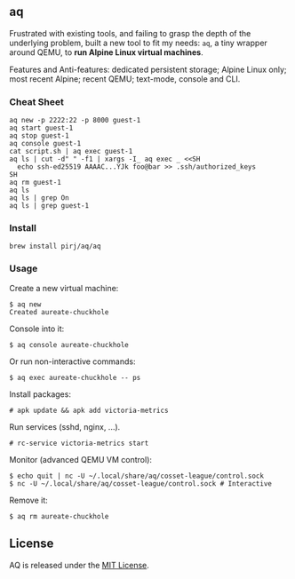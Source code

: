 ## aq

Frustrated with existing tools, and failing to grasp the depth of the underlying problem, built a new tool to fit my needs: `aq`, a tiny wrapper around QEMU, to **run Alpine Linux virtual machines**.

Features and Anti-features: dedicated persistent storage; Alpine Linux only; most recent Alpine; recent QEMU; text-mode, console and CLI.

### Cheat Sheet

    aq new -p 2222:22 -p 8000 guest-1
    aq start guest-1
    aq stop guest-1
    aq console guest-1
    cat script.sh | aq exec guest-1
    aq ls | cut -d" " -f1 | xargs -I_ aq exec _ <<SH
      echo ssh-ed25519 AAAAC...YJk foo@bar >> .ssh/authorized_keys
    SH
    aq rm guest-1
    aq ls
    aq ls | grep On
    aq ls | grep guest-1

### Install

    brew install pirj/aq/aq

### Usage

Create a new virtual machine:

    $ aq new
    Created aureate-chuckhole

Console into it:

    $ aq console aureate-chuckhole

Or run non-interactive commands:

    $ aq exec aureate-chuckhole -- ps

Install packages:

    # apk update && apk add victoria-metrics

Run services (sshd, nginx, ...).

    # rc-service victoria-metrics start

Monitor (advanced QEMU VM control):

    $ echo quit | nc -U ~/.local/share/aq/cosset-league/control.sock
    $ nc -U ~/.local/share/aq/cosset-league/control.sock # Interactive

Remove it:

    $ aq rm aureate-chuckhole

## License

AQ is released under the [MIT License](https://opensource.org/licenses/MIT).
